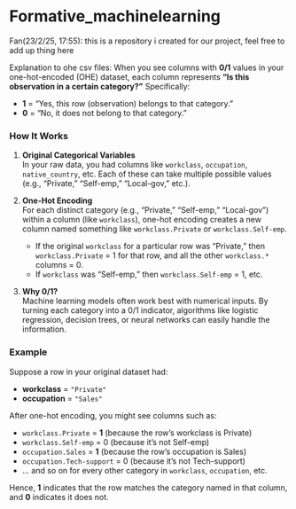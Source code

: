 # Formative_machinelearning
Fan(23/2/25, 17:55): this is a repository i created for our project, feel free to add up thing here


Explanation to ohe csv files:
When you see columns with **0/1** values in your one-hot-encoded (OHE) dataset, each column represents **“Is this observation in a certain category?”** Specifically:

- **1** = “Yes, this row (observation) belongs to that category.”  
- **0** = “No, it does not belong to that category.”

### How It Works

1. **Original Categorical Variables**  
   In your raw data, you had columns like `workclass`, `occupation`, `native_country`, etc. Each of these can take multiple possible values (e.g., “Private,” “Self-emp,” “Local-gov,” etc.).

2. **One-Hot Encoding**  
   For each distinct category (e.g., “Private,” “Self-emp,” “Local-gov”) within a column (like `workclass`), one-hot encoding creates a new column named something like `workclass.Private` or `workclass.Self-emp`.  
   - If the original `workclass` for a particular row was “Private,” then `workclass.Private` = 1 for that row, and all the other `workclass.*` columns = 0.  
   - If `workclass` was “Self-emp,” then `workclass.Self-emp` = 1, etc.

3. **Why 0/1?**  
   Machine learning models often work best with numerical inputs. By turning each category into a 0/1 indicator, algorithms like logistic regression, decision trees, or neural networks can easily handle the information.

### Example

Suppose a row in your original dataset had:
- **workclass** = `"Private"`  
- **occupation** = `"Sales"`  

After one-hot encoding, you might see columns such as:
- `workclass.Private` = **1** (because the row’s workclass is Private)  
- `workclass.Self-emp` = 0 (because it’s not Self-emp)  
- `occupation.Sales` = **1** (because the row’s occupation is Sales)  
- `occupation.Tech-support` = 0 (because it’s not Tech-support)  
- … and so on for every other category in `workclass`, `occupation`, etc.

Hence, **1** indicates that the row matches the category named in that column, and **0** indicates it does not.

